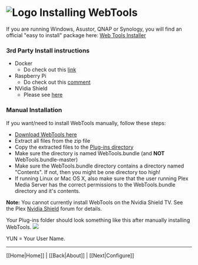 # ![Logo](https://github.com/ukdtom/WebTools.bundle/blob/master/Wiki/WebTools/Logos/WebTools-48x48.png) Installing WebTools

If you are running Windows, Asustor, QNAP or Synology, you will find an official "easy to install" package here:
[Web Tools Installer](https://github.com/ukdtom/WTInstaller/releases/latest)

### 3rd Party Install instructions
* Docker
  * Do check out this [link](https://forums.lime-technology.com/topic/44982-plex-docker-help-webtools-amp-unsupported-app-store/)
* Raspberry Pi
  * Do check out this [comment](https://forums.plex.tv/discussion/comment/1368888/#Comment_1368888)
* NVidia Shield
  * Please see [here](https://github.com/ukdtom/WebTools.bundle/wiki/Known-Issues#shield)

### Manual Installation
If you want/need to install WebTools manually, follow these steps:

* [Download WebTools here](https://github.com/dagalufh/WebTools.bundle/releases/latest) 
* Extract all files from the zip file
* Copy the extracted files to the [Plug-ins directory](https://support.plex.tv/hc/en-us/articles/201106098)
* Make sure the directory is named WebTools.bundle (and **NOT** WebTools.bundle-master)
* Make sure the WebTools.bundle directory contains a directory named "Contents". If not, then you might be one directory too high!
* If running Linux or Mac OS X, also make sure that the user running Plex Media Server has the correct permissions to the WebTools.bundle directory and it's contents.

**Note:** You cannot currently install WebTools on the Nvidia Shield TV. See the Plex [Nvidia Shield](https://forums.plex.tv/categories/nvidia-shield) forum for details.

Your Plug-ins folder should look something like this after manually installing WebTools.
![](https://github.com/ukdtom/WebTools.bundle/blob/master/Wiki/WebTools/Installation/IWT-image01.png)

YUN = Your User Name.

***

[[Home|Home]] | [[Back|About]] | [[Next|Configure]]